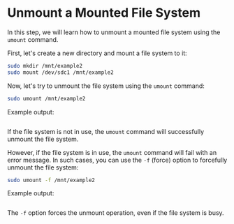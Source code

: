 # Unmount a Mounted File System

In this step, we will learn how to unmount a mounted file system using the `umount` command.

First, let's create a new directory and mount a file system to it:

```bash
sudo mkdir /mnt/example2
sudo mount /dev/sdc1 /mnt/example2
```

Now, let's try to unmount the file system using the `umount` command:

```bash
sudo umount /mnt/example2
```

Example output:

```

```

If the file system is not in use, the `umount` command will successfully unmount the file system.

However, if the file system is in use, the `umount` command will fail with an error message. In such cases, you can use the `-f` (force) option to forcefully unmount the file system:

```bash
sudo umount -f /mnt/example2
```

Example output:

```

```

The `-f` option forces the unmount operation, even if the file system is busy.
